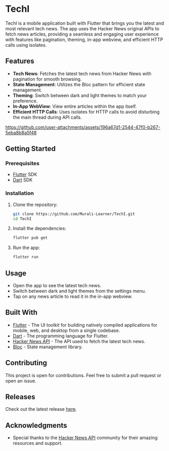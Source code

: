 # TechI

TechI is a mobile application built with Flutter that brings you the latest and most relevant tech news. The app uses the Hacker News original APIs to fetch news articles, providing a seamless and engaging user experience with features like pagination, theming, in-app webview, and efficient HTTP calls using isolates.

## Features

- **Tech News**: Fetches the latest tech news from Hacker News with pagination for smooth browsing.
- **State Management**: Utilizes the Bloc pattern for efficient state management.
- **Theming**: Switch between dark and light themes to match your preference.
- **In-App WebView**: View entire articles within the app itself.
- **Efficient HTTP Calls**: Uses isolates for HTTP calls to avoid disturbing the main thread during API calls.

https://github.com/user-attachments/assets/196a67d1-2544-47f0-b267-5eba8b8a5f48

## Getting Started

### Prerequisites

- [Flutter](https://flutter.dev/) SDK
- [Dart](https://dart.dev/) SDK

### Installation

1. Clone the repository:

   ```sh
   git clone https://github.com/Murali-Learner/TechI.git
   cd TechI
   ```

2. Install the dependencies:

   ```sh
   flutter pub get
   ```

3. Run the app:
   ```sh
   flutter run
   ```

## Usage

- Open the app to see the latest tech news.
- Switch between dark and light themes from the settings menu.
- Tap on any news article to read it in the in-app webview.

## Built With

- [Flutter](https://flutter.dev/) - The UI toolkit for building natively compiled applications for mobile, web, and desktop from a single codebase.
- [Dart](https://dart.dev/) - The programming language for Flutter.
- [Hacker News API](https://github.com/HackerNews/API) - The API used to fetch the latest tech news.
- [Bloc](https://bloclibrary.dev/#/) - State management library.

## Contributing

This project is open for contributions. Feel free to submit a pull request or open an issue.

## Releases

Check out the latest release [here](https://github.com/Murali-Learner/TechI/releases/tag/v.1.0.0).

## Acknowledgments

- Special thanks to the [Hacker News API](https://github.com/HackerNews/API) community for their amazing resources and support.
